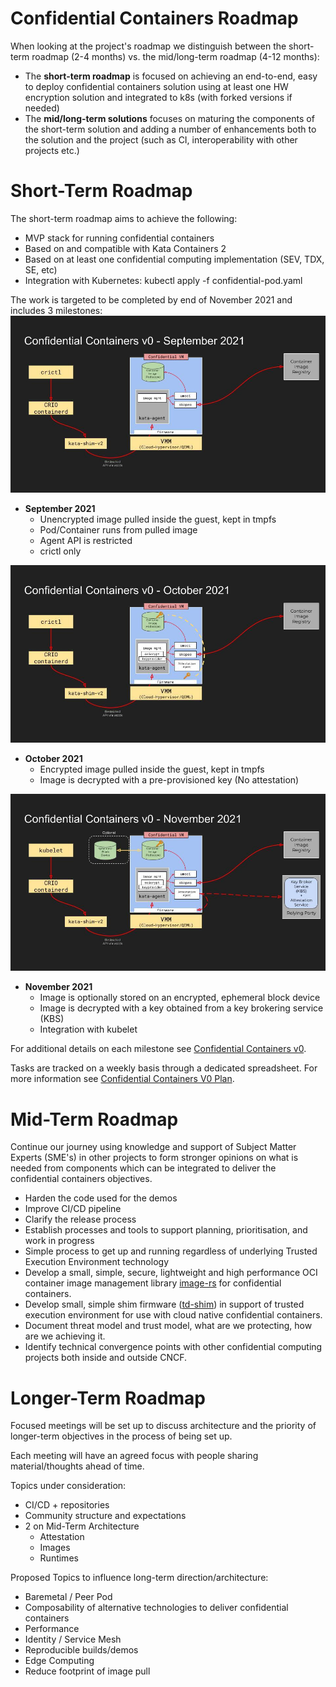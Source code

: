 # Confidential Containers Roadmap
When looking at the project's roadmap we distinguish between the short-term roadmap (2-4 months) vs. 
the mid/long-term roadmap (4-12 months):
- The **short-term roadmap** is focused on achieving an end-to-end, easy to deploy confidential 
  containers solution using at least one HW encryption solution and integrated to k8s (with forked
  versions if needed)
- The **mid/long-term solutions** focuses on maturing the components of the short-term solution 
  and adding a number of enhancements both to the solution and the project (such as CI,
  interoperability with other projects etc.)

# Short-Term Roadmap
The short-term roadmap aims to achieve the following:
- MVP stack for running confidential containers
- Based on and compatible with Kata Containers 2
- Based on at least one confidential computing implementation (SEV, TDX, SE, etc)
- Integration with Kubernetes: kubectl apply -f confidential-pod.yaml

The work is targeted to be completed by end of November 2021 and includes 3 milestones:
![September 2021](./images/RoadmapSept2021.jpg)
- **September 2021**
  - Unencrypted image pulled inside the guest, kept in tmpfs
  - Pod/Container runs from pulled image
  - Agent API is restricted
  - crictl only
  
![October 2021](./images/RoadmapOct2021.jpg)
- **October 2021**
  - Encrypted image pulled inside the guest, kept in tmpfs
  - Image is decrypted with a pre-provisioned key (No attestation)
  
![November 2021](./images/RoadmapNov2021.jpg)
- **November 2021**
  - Image is optionally stored on an encrypted, ephemeral block device
  - Image is decrypted with a key obtained from a key brokering service (KBS)
  - Integration with kubelet

For additional details on each milestone see [Confidential Containers v0](https://docs.google.com/presentation/d/1SIqLogbauLf6lG53cIBPMOFadRT23aXuTGC8q-Ernfw/edit#slide=id.p).

Tasks are tracked on a weekly basis through a dedicated spreadsheet. 
For more information see [Confidential Containers V0 Plan](https://docs.google.com/spreadsheets/d/1M_MijAutym4hMg8KtIye1jIDAUMUWsFCri9nq4dqGvA/edit#gid=0&fvid=1397558749).


# Mid-Term Roadmap

Continue our journey using knowledge and support of Subject Matter Experts (SME's) in other 
projects to form stronger opinions on what is needed from components which can be integrated to
deliver the confidential containers objectives.

- Harden the code used for the demos
- Improve CI/CD pipeline
- Clarify the release process
- Establish processes and tools to support planning, prioritisation, and work in progress
- Simple process to get up and running regardless of underlying Trusted Execution Environment
  technology
- Develop a small, simple, secure, lightweight and high performance OCI container image 
  management library [image-rs](https://github.com/confidential-containers/image-rs) for 
  confidential containers.
- Develop small, simple shim firmware ([td-shim](https://github.com/confidential-containers/td-shim))
  in support of trusted execution environment for use with cloud native confidential containers.
- Document threat model and trust model, what are we protecting, how are we achieving it.
- Identify technical convergence points with other confidential computing projects both inside 
  and outside CNCF.

# Longer-Term Roadmap

Focused meetings will be set up to discuss architecture and the priority of longer-term objectives 
in the process of being set up.

Each meeting will have an agreed focus with people sharing material/thoughts ahead of time.

Topics under consideration:
- CI/CD + repositories
- Community structure and expectations
- 2 on Mid-Term Architecture
	- Attestation
	- Images
	- Runtimes

Proposed Topics to influence long-term direction/architecture:
- Baremetal / Peer Pod
- Composability of alternative technologies to deliver confidential containers
- Performance
- Identity / Service Mesh
- Reproducible builds/demos
- Edge Computing
- Reduce footprint of image pull


